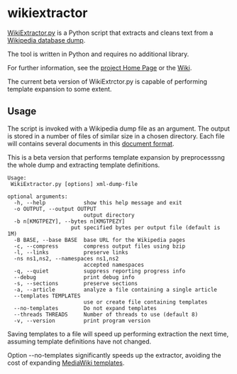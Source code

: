 # wikiextractor
[WikiExtractor.py](http://medialab.di.unipi.it/wiki/Wikipedia_Extractor) is a Python script that extracts and cleans text from a [Wikipedia database dump](http://download.wikimedia.org/).

The tool is written in Python and requires no additional library.

For further information, see the [project Home Page](http://medialab.di.unipi.it/wiki/Wikipedia_Extractor) or the [Wiki](https://github.com/attardi/wikiextractor/wiki).

The current beta version of WikiExtrctor.py is capable of performing template expansion to some extent.

## Usage
The script is invoked with a Wikipedia dump file as an argument.
The output is stored in a number of files of similar size in a chosen directory.
Each file will contains several documents in this [document format](http://medialab.di.unipi.it/wiki/Document_Format).

This is a beta version that performs template expansion by preprocesssng the
whole dump and extracting template definitions.

    Usage:
     WikiExtractor.py [options] xml-dump-file

    optional arguments:
      -h, --help            show this help message and exit
      -o OUTPUT, --output OUTPUT
                            output directory
      -b n[KMGTPEZY], --bytes n[KMGTPEZY]
                        put specified bytes per output file (default is 1M)
      -B BASE, --base BASE  base URL for the Wikipedia pages
      -c, --compress        compress output files using bzip
      -l, --links           preserve links
      -ns ns1,ns2, --namespaces ns1,ns2
                            accepted namespaces
      -q, --quiet           suppress reporting progress info
      --debug               print debug info
      -s, --sections        preserve sections
      -a, --article         analyze a file containing a single article
      --templates TEMPLATES
                            use or create file containing templates
      --no-templates        Do not expand templates
      --threads THREADS     Number of threads to use (default 8)
      -v, --version         print program version

Saving templates to a file will speed up performing extraction the next time,
assuming template definitions have not changed.

Option --no-templates significantly speeds up the extractor, avoiding the cost of expanding [MediaWiki templates](https://www.mediawiki.org/wiki/Help:Templates).
